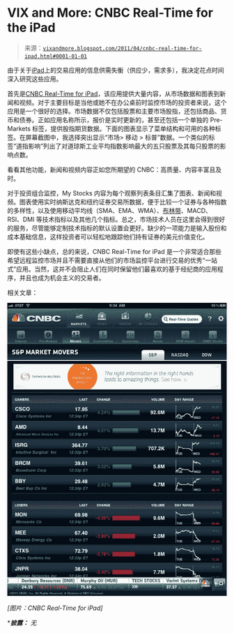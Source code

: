 <!--yml

类别：未分类

日期：2024-05-18 16:52:09

-->

# VIX and More: CNBC Real-Time for the iPad

> 来源：[`vixandmore.blogspot.com/2011/04/cnbc-real-time-for-ipad.html#0001-01-01`](http://vixandmore.blogspot.com/2011/04/cnbc-real-time-for-ipad.html#0001-01-01)

由于关于[iPad](http://vixandmore.blogspot.com/search/label/iPad)上的交易应用的信息供需失衡（供应少，需求多），我决定花点时间深入研究这些应用。

首先是[CNBC Real-Time for iPad](http://itunes.apple.com/us/app/cnbc-real-time-for-ipad/id398018310?mt=8)，该应用提供大量内容，从市场数据和图表到新闻和视频。对于主要目标是当他或她不在办公桌前时监控市场的投资者来说，这个应用是一个很好的选择。市场数据不仅包括股票和主要市场股指，还包括商品、货币和债券。正如应用名称所示，报价是实时更新的，甚至还包括一个单独的 Pre-Markets 标签，提供股指期货数据。下面的图表显示了菜单结构和可用的各种标签。在屏幕截图中，我选择突出显示“市场> 移动 > 标普”数据。一个类似的标签“道指影响”列出了对道琼斯工业平均指数影响最大的五只股票及其每只股票的影响点数。

看看其他功能，新闻和视频内容正如您所期望的 CNBC：高质量、内容丰富且及时。

对于投资组合监控，My Stocks 内容为每个观察列表条目汇集了图表、新闻和视频。图表使用实时纳斯达克和纽约证券交易所数据，便于比较一个证券与各种指数的多样性，以及使用移动平均线（SMA、EMA、WMA）、[布林带](http://vixandmore.blogspot.com/search/label/Bollinger%20bands)、MACD、RSI、DMI 等技术指标以及其他几个指标。总之，市场技术人员在这里会得到很好的服务，尽管能够定制技术指标的默认设置会更好。缺少的一项能力是输入股份和成本基础信息，这样投资者可以轻松地跟踪他们持有证券的美元价值变化。

即使有这些小缺点，总的来说，CNBC Real-Time for iPad 是一个非常适合那些希望远程监控市场并且不需要直接从他们的市场监控平台进行交易的优秀“一站式”应用。当然，这并不会阻止人们在同时保留他们最喜欢的基于经纪商的应用程序，并且也成为机会主义的交易者。

相关文章：

![](img/fe244f72487f9c7f816a0d6af556604a.png)

*[图片：CNBC Real-Time for iPad]*

****披露：*** *无*
